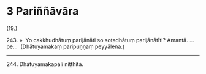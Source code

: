# 3 Pariññāvāra

(19.)

243\. »  Yo cakkhudhātuṃ parijānāti so sotadhātuṃ parijānātīti? Āmantā. …pe…  (Dhātuyamakaṃ paripuṇṇaṃ peyyālena.)

---

244\. Dhātuyamakapāḷi niṭṭhitā.
